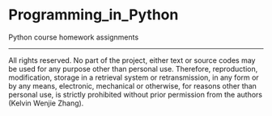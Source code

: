 Programming_in_Python
=====================

Python course homework assignments

---------------------------------------------------------------------------
All rights reserved. No part of the project, either text or source codes may be used for any purpose other than personal use. Therefore, reproduction, modification, storage in a retrieval system or retransmission, in any form or by any means, electronic, mechanical or otherwise, for reasons other than personal use, is strictly prohibited without prior permission from the authors (Kelvin Wenjie Zhang).
